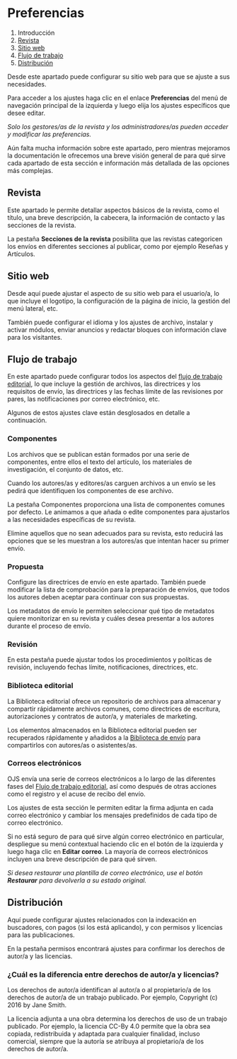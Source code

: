 # Preferencias

1. Introducción
2. [Revista](settings.md#context)
3. [Sitio web](settings.md#website)
4. [Flujo de trabajo](settings.md#workflow)
5. [Distribución](settings.md#distribution)

Desde este apartado puede configurar su sitio web para que se ajuste a sus necesidades.

Para acceder a los ajustes haga clic en el enlace **Preferencias** del menú de navegación principal de la izquierda y luego elija los ajustes específicos que desee editar.

*Solo los gestores/as de la revista y los administradores/as pueden acceder y modificar las preferencias.*

Aún falta mucha información sobre este apartado, pero mientras mejoramos la documentación le ofrecemos una breve visión general de para qué sirve cada apartado de esta sección e información más detallada de las opciones más complejas.

## <a name="context"></a>Revista

Este apartado le permite detallar aspectos básicos de la revista, como el título, una breve descripción, la cabecera, la información de contacto y las secciones de la revista.

La pestaña **Secciones de la revista** posibilita que las revistas categoricen los envíos en diferentes secciones al publicar, como por ejemplo Reseñas y Artículos.

## <a name="website"></a>Sitio web

Desde aquí puede ajustar el aspecto de su sitio web para el usuario/a, lo que incluye el logotipo, la configuración de la página de inicio, la gestión del menú lateral, etc.

También puede configurar el idioma y los ajustes de archivo, instalar y activar módulos, enviar anuncios y redactar bloques con información clave para los visitantes.

## <a name="workflow"></a>Flujo de trabajo

En este apartado puede configurar todos los aspectos del [flujo de trabajo editorial](editorial-workflow.md), lo que incluye la gestión de archivos, las directrices y los requisitos de envío, las directrices y las fechas límite de las revisiones por pares, las notificaciones por correo electrónico, etc.

Algunos de estos ajustes clave están desglosados en detalle a continuación.

### <a name="workflow-components"></a>Componentes

Los archivos que se publican están formados por una serie de componentes, entre ellos el texto del artículo, los materiales de investigación, el conjunto de datos, etc.

Cuando los autores/as y editores/as carguen archivos a un envío se les pedirá que identifiquen los componentes de ese archivo.

La pestaña Componentes proporciona una lista de componentes comunes por defecto. Le animamos a que añada o edite componentes para ajustarlos a las necesidades específicas de su revista.

Elimine aquellos que no sean adecuados para su revista, esto reducirá las opciones que se les muestran a los autores/as que intentan  hacer su primer envío.

### <a name="workflow-submission"></a>Propuesta

Configure las directrices de envío en este apartado. También puede modificar la lista de comprobación para la preparación de envíos, que todos los autores deben aceptar para continuar con sus propuestas.

Los metadatos de envío le permiten seleccionar qué tipo de metadatos quiere monitorizar en su revista y cuáles desea presentar a los autores durante el proceso de envío.

### <a name="workflow-review"></a>Revisión

En esta pestaña puede ajustar todos los procedimientos y políticas de revisión, incluyendo fechas límite, notificaciones, directrices, etc.

### <a name="workflow-library"></a>Biblioteca editorial

La Biblioteca editorial ofrece un repositorio de archivos para almacenar y compartir rápidamente archivos comunes, como directrices de escritura, autorizaciones y contratos de autor/a, y materiales de marketing.

Los elementos almacenados en la Biblioteca editorial pueden ser recuperados rápidamente y añadidos a la [Biblioteca de envío](editorial-workflow.md#submission-library) para compartirlos con autores/as o asistentes/as.

### <a name="workflow-emails"></a>Correos electrónicos

OJS envía una serie de correos electrónicos a lo largo de las diferentes fases del [Flujo de trabajo editorial](editorial-workflow.md), así como después de otras acciones como el registro y el acuse de recibo del envío.

Los ajustes de esta sección le permiten editar la firma adjunta en cada correo electrónico y cambiar los mensajes predefinidos de cada tipo de correo electrónico.

Si no está seguro de para qué sirve algún correo electrónico en particular, despliegue su menú contextual haciendo clic en el botón de la izquierda y luego haga clic en **Editar correo**. La mayoría de correos electrónicos incluyen una breve descripción de para qué sirven.

*Si desea restaurar una plantilla de correo electrónico, use el botón __Restaurar__ para devolverla a su estado original.*

## <a name="distribution"></a>Distribución

Aquí puede configurar ajustes relacionados con la indexación en buscadores, con pagos (si los está aplicando), y con permisos y licencias para las publicaciones.

En la pestaña permisos encontrará ajustes para confirmar los derechos de autor/a y las licencias.

### <a name="copyright-v-license"></a> ¿Cuál es la diferencia entre derechos de autor/a y licencias?

Los derechos de autor/a identifican al autor/a o al propietario/a de los derechos de autor/a de un trabajo publicado. Por ejemplo, Copyright (c) 2016 by Jane Smith.

La licencia adjunta a una obra determina los derechos de uso de un trabajo publicado. Por ejemplo, la licencia CC-By 4.0 permite que la obra sea copiada, redistribuida y adaptada para cualquier finalidad, incluso comercial, siempre que la autoría se atribuya al propietario/a de los derechos de autor/a.
